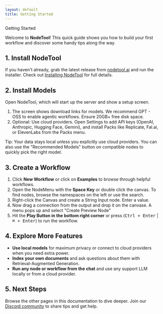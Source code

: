 ```yaml
---
layout: default
title: Getting Started
---
```


Getting Started

Welcome to **NodeTool**! This quick guide shows you how to build your first workflow and discover some handy tips along the way.

## 1. Install NodeTool

If you haven't already, grab the latest release from [nodetool.ai](https://nodetool.ai) and run the installer. Check out [Installing NodeTool](installation.md) for full details.

## 2. Install Models

Open NodeTool, which will start up the server and show a setup screen.

1. The screen shows download links for models. We recommend GPT - OSS to enable agentic workflows. Ensure 20GB+ free disk space.
2. Optional: Use cloud providers. Open Settings to add API keys (OpenAI, Anthropic, Hugging Face, Gemini), and install Packs like Replicate, Fal.ai, or ElevenLabs from the Packs menu.

Tip: Your data stays local unless you explicitly use cloud providers. You can also use the "Recommended Models" button on compatible nodes to quickly pick the right model.

## 3. Create a Workflow

1. Click **New Workflow** or click on **Examples** to browse through helpful workflows.
2. Open the NodeMenu with the **Space Key** or double click the canvas. To find nodes, browse the namespaces on the left or use the search.
3. Right-click the Canvas and create a String Input node. Enter a value.
4. Now drag a connection from the output and drop it on the canvase. A menu pops up and select "Create Preview Node"
5. Hit the **Play Button in the bottom right corner** or press (<kbd>Ctrl + Enter</kbd> | <kbd>⌘ + Enter</kbd>) to run the workflow.

## 4. Explore More Features

- **Use local models** for maximum privacy or connect to cloud providers when you need extra power.
- **Index your own documents** and ask questions about them with Retrieval-Augmented Generation.
- **Run any node or workflow from the chat** and use any support LLM locally or from a cloud provider.

## 5. Next Steps

Browse the other pages in this documentation to dive deeper. Join our [Discord community](https://discord.gg/26m5xBwe) to share tips and get help.
